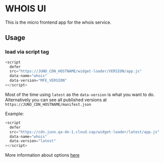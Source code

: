 # WHOIS UI

This is the micro frontend app for the whois service.


## Usage

### load via script tag

```js
<script
  defer
  src="https://JUNO_CDN_HOSTNAME/widget-loader/VERSION/app.js"
  data-name="whois"
  data-version="MFE_VERSION"
></script>
```
Most of the time using `latest` as the `data-version` is what you want to do. Alternatively you can see all published versions at `https://JUNO_CDN_HOSTNAME/manifest.json`

Example:

```js
<script
  defer
  src="https://cdn.juno.qa-de-1.cloud.sap/widget-loader/latest/app.js"
  data-name="whois"
  data-version="latest"
></script>
```

More information about options [here](https://github.com/sapcc/juno/blob/main/apps/widget-loader/README.md)


